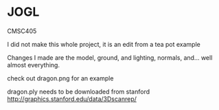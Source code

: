 # JOGL
CMSC405

I did not make this whole project,
it is an edit from a tea pot example

Changes I made are the model, ground, and lighting, normals, and... well almost everything.

check out dragon.png for an example

dragon.ply needs to be downloaded from stanford http://graphics.stanford.edu/data/3Dscanrep/

